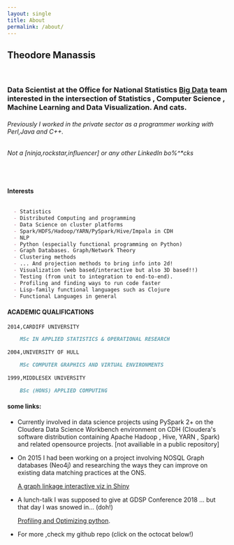 ```yaml
---
layout: single
title: About
permalink: /about/
---
```


## Theodore Manassis 

<br /> 


### Data Scientist at the Office for National Statistics [Big Data](https://onsbigdata.github.io/) team interested in the intersection of  Statistics , Computer Science , Machine Learning and Data Visualization. And cats.
###### Previously I worked in the private sector as a programmer working with Perl,Java and C++.
###### Not a [ninja,rockstar,influencer] or any other LinkedIn bo%^*cks


<br /> 

#### Interests

```markdown

  - Statistics
  - Distributed Computing and programming
  - Data Science on cluster platforms 
  - Spark/HDFS/Hadoop/YARN/PySpark/Hive/Impala in CDH
  - NLP 
  - Python (especially functional programming on Python)
  - Graph Databases. Graph/Network Theory
  - Clustering methods 
  - ... And projection methods to bring info into 2d!
  - Visualization (web based/interactive but also 3D based!!)
  - Testing (from unit to integration to end-to-end).
  - Profiling and finding ways to run code faster 
  - Lisp-family functional languages such as Clojure
  - Functional Languages in general 

```

#### ACADEMIC QUALIFICATIONS

```markdown
2014,CARDIFF UNIVERSITY 

    MSc IN APPLIED STATISTICS & OPERATIONAL RESEARCH
    
2004,UNIVERSITY OF HULL 

    MSc COMPUTER GRAPHICS AND VIRTUAL ENVIRONMENTS
  
1999,MIDDLESEX UNIVERSITY   

    BSc (HONS) APPLIED COMPUTING
```

#### some links:



- Currently involved in data science projects using PySpark 2+ on the Cloudera Data Science Workbench 
  environment on CDH (Cloudera's software distribution containing Apache Hadoop , Hive, YARN , Spark) 
  and related opensource projects.
  [not availiable in a public repository]
  
- On 2015 I had been working on a project involving NOSQL Graph databases (Neo4j) and researching the ways
  they can improve on existing data matching practices at the ONS.
  
  [A graph linkage interactive viz in Shiny](https://mamonu.shinyapps.io/GraphRecordLinkage/)

- A lunch-talk I was supposed to give at GDSP Conference 2018 ... but that day I was snowed in... (doh!)

  [Profiling and Optimizing python](https://github.com/mamonu/ProfilingOptimizingPy). 
   

- For more ,check my github repo (click on the octocat below!)



